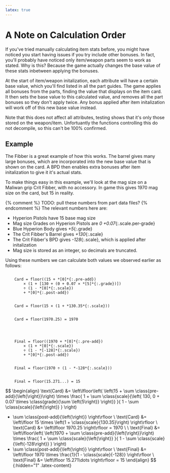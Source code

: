 ```yaml
---
latex: true
---
```


# A Note on Calculation Order

If you've tried manually calculating item stats before, you might have noticed you start having
issues if you try include other bonuses. In fact, you'll probably have noticed only item/weapon
parts seem to work as stated. Why is this? Because the game actually changes the base value of these
stats inbetween applying the bonuses.

At the start of item/weapon initalization, each attribute will have a certain base value, which
you'll find listed in all the part guides. The game applies all bonuses from the parts, finding the
value that displays on the item card. It then sets the base value to this calculated value, and
removes all the part bonuses so they don't apply twice. Any bonus applied after item initalization
will work off of this new base value instead.

Note that this does not affect all attributes, testing shows that it's only those stored on the
weapon/item. Unfortuantly the functions controlling this do not decompile, so this can't be 100%
confirmed.

## Example
The Fibber is a great example of how this works. The barrel gives many large bonuses, which are
incorporated into the new base value that is shown on the card. A BPD then enables extra bonuses
after item initalization to give it it's actual stats.

To make things easy in this example, we'll look at the mag size on a Maliwan grip Crit Fibber, with
no accessory. In game this gives 1970 mag size on the card, but 15 in reality.

{% comment %} TODO: pull these numbers from part data files? {% endcomment %}
The relevant numbers here are:
- Hyperion Pistols have 15 base mag size
- Mag size Grades on Hyperion Pistols are *0 +0.07*{:.scale.per-grade}
- Blue Hyperion Body gives *+5*{:.grade}
- The Crit Fibber's Barrel gives *+130*{:.scale}
- The Crit Fibber's BPD gives *-128*{:.scale}, which is applied after initalization
- Mag size is stored as an integer, so decimals are truncated.

Using these numbers we can calculate both values we observed earlier as follows:

<code markdown="span" class="latex-fallback">
    Card = floor((15 + *[0]*{:.pre-add})
        &times; (1 + <span class="scale">[130 + (0 + 0.07 &times; *[5]*{:.grade})]</span>)
        &divide; (1 - *[0]*{:.scale})
        + *[0]*{:.post-add})
    <br>
    Card = floor(15 &times; (1 + *130.35*{:.scale}))
    <br>
    Card = floor(1970.25) = 1970
    <br>
    <br>
    Final = floor((1970 + *[0]*{:.pre-add})
        &times; (1 + *[0]*{:.scale})
        &divide; (1 - *[-128]*{:.scale})
        + *[0]*{:.post-add})
    <br>
    Final = floor(1970 &divide; (1 - *-128*{:.scale}))
    <br>
    Final = floor(15.271...) = 15
</code>

$$
\begin{align}
\text{Card} &= 
\left\lfloor\left(
\left(15 + \sum \class{pre-add}{\left\{\right\}}\right)
\times \frac{
    1 + \sum \class{scale}{\left\{
        130, 0 + 0.07 \times \class{grade}{\sum \left\{5\right\}}
    \right\}}
}{
    1 - \sum \class{scale}{\left\{\right\}}
}
\right)
+ \sum \class{post-add}{\left\{\right\}}
\right\rfloor
\\
\text{Card} &= \left\lfloor 15 \times \left(1 + \class{scale}{130.35}\right) \right\rfloor
\\
\text{Card} &= \left\lfloor 1970.25 \right\rfloor = 1970
\\ \\
\text{Final} &= 
\left\lfloor\left(
\left(1970 + \sum \class{pre-add}{\left\{\right\}}\right)
\times \frac{
    1 + \sum \class{scale}{\left\{\right\}}
}{
    1 - \sum \class{scale}{\left\{-128\right\}}
}
\right)
+ \sum \class{post-add}{\left\{\right\}}
\right\rfloor
\\
\text{Final} &= \left\lfloor 1970 \times \frac{1}{1 - \class{scale}{-128}} \right\rfloor
\\
\text{Final} &= \left\lfloor 15.271\dots \right\rfloor = 15
\end{align}
$$
{:hidden="1" .latex-content}
